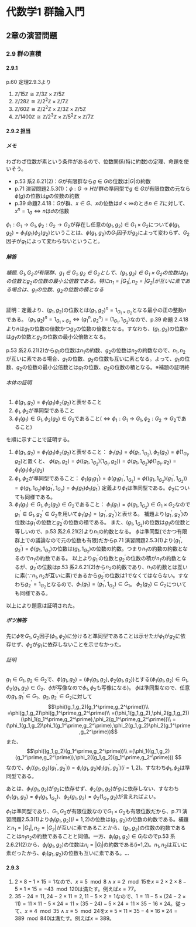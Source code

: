 # 代数学1 群論入門

## 2章の演習問題

### 2.9 群の直積

#### 2.9.1

p.60 定理2.9.3より

1. $\mathbb{Z}/15\mathbb{Z}\cong\mathbb{Z}/3\mathbb{Z}\times\mathbb{Z}/5\mathbb{Z}$
2. $\mathbb{Z}/28\mathbb{Z}\cong\mathbb{Z}/2^2\mathbb{Z}\times\mathbb{Z}/7\mathbb{Z}$
3. $\mathbb{Z}/60\mathbb{Z}\cong\mathbb{Z}/2^2\mathbb{Z}\times\mathbb{Z}/3\mathbb{Z}\times\mathbb{Z}/5\mathbb{Z}$
4. $\mathbb{Z}/1400\mathbb{Z}\cong\mathbb{Z}/2^3\mathbb{Z}\times\mathbb{Z}/5^2\mathbb{Z}\times\mathbb{Z}/7\mathbb{Z}$

#### 2.9.2 担当

##### メモ

わざわざ位数が素という条件があるので、位数関係(特に約数)の定理、命題を使いそう。

* p.53 系2.6.21(2)：$G$が有限群なら$g \in G$の位数は$|G|$の約数
* p.71 演習問題2.5.3(1)：$\phi:G\rightarrow H$が群の準同型で$g\in G$が有限位数の元なら$\phi(g)$の位数は$g$の位数の約数
* p.39 命題2.4.18：$G$が群、$x\in G$、$x$の位数は$d\lt\infty$のとき$n\in\mathbb{Z}$に対して、$x^n=1_G\Leftrightarrow n$は$d$の倍数

$\phi_1:G_1\rightarrow G_1,\phi_2:G_2\rightarrow G_2$が存在し任意の$(g_1,g_2)\in G_1\times G_2$について$\phi(g_1,g_2)=\phi_1(g_1)\phi_2(g_2)$ということは、$\phi(g_1,g_2)$の$G_1$因子が$g_2$によって変わらず、$G_2$因子が$g_1$によって変わらないということ。

##### 解答
###### 補題. $G_1,G_2$が有限群、$g_1\in G_1, g_2\in G_2$として、$(g_1,g_2)\in G_1\times G_2$の位数は$g_1$の位数と$g_2$の位数の最小公倍数である。特に$n_1=|G_1|,n_2=|G_2|$が互いに素である場合は、$g_1$の位数、$g_2$の位数の積となる

証明：定義より、$(g_1,g_2)$の位数とは$(g_1,g_2)^n=1_{G_1\times G_2}$となる最小の正の整数$n$である。
$(g_1,g_2)^n=1_{G_1\times G_2} \Leftrightarrow (g_1^n,g_2^n)=(1_{G_1},1_{G_2})$なので、p.39 命題 2.4.18より$n$は$g_1$の位数の倍数かつ$g_2$の位数の倍数となる。すなわち、$(g_1,g_2)$の位数$n$は$g_1$の位数と$g_2$の位数の最小公倍数となる。

p.53 系2.6.21(2)から$g_1$の位数は$n_1$の約数、$g_2$の位数は$n_2$の約数なので、$n_1,n_2$が互いに素である場合、$g_1$の位数、$g_2$の位数も互いに素となる。よって、$g_1$の位数、$g_2$の位数の最小公倍数とは$g_1$の位数、$g_2$の位数の積となる。※補題の証明終

###### 本体の証明

1. $\phi(g_1,g_2)=\phi_1(g_1)\phi_2(g_2)$と表せること
2. $\phi_1,\phi_2$が準同型であること
3. $\phi_1(g_1)\in G_1, \phi_2(g_2)\in G_2$であること($\Leftrightarrow\phi_1:G_1\rightarrow G_1,\phi_2:G_2\rightarrow G_2$であること)

を順に示すことで証明する。

1. $\phi(g_1,g_2)=\phi_1(g_1)\phi_2(g_2)$と表せること：
$\phi_1(g_1)=\phi(g_1,1_{G_2}),\phi_2(g_2)=\phi(1_{G_1},g_2)$と置くと、
$\phi(g_1,g_2)=\phi((g_1,1_{G_2})(1_{G_1},g_2))=\phi(g_1,1_{G_2})\phi(1_{G_1},g_2)=\phi_1(g_1)\phi_2(g_2)$
2. $\phi_1,\phi_2$が準同型であること：
$\phi_1(g_1 g_1^\prime)=\phi(g_1 g_1^\prime,1_{G_2})=\phi((g_1,1_{G_2})(g_1^\prime,1_{G_2}))=\phi(g_1,1_{G_2})\phi(g_1^\prime,1_{G_2})=\phi_1(g_1)\phi_1(g_1^\prime)$
定義より$\phi_1$は準同型である。$\phi_2$についても同様である。
3. $\phi_1(g_1)\in G_1, \phi_2(g_2)\in G_2$であること：
$\phi_1(g_1)=\phi(g_1,1_{G_2})\in G_1\times G_2$なので$g_1^\prime\in G_1,g_2^\prime \in G_2$を用いて$\phi_1(g_1)=(g_1^\prime,g_2^\prime)$と表せる。
補題より$(g_1^\prime,g_2^\prime)$の位数は$g_1^\prime$の位数と$g_2^\prime$の位数の積である。
また、$(g_1,1_{G_2})$の位数は$g_1$の位数と等しいので、p.53 系2.6.21(2)より$n_1$の約数となる。
$\phi$は準同型(でかつ有限群上での議論なので元の位数も有限)だからp.71 演習問題2.5.3(1)より$(g_1^\prime,g_2^\prime)=\phi(g_1,1_{G_2})$の位数は$(g_1,1_{G_2})$の位数の約数。つまり$n_1$の約数の約数となるので$n_1$の約数である。
以上より$g_1^\prime$の位数と$g_2^\prime$の位数の積が$n_1$の約数となるが、$g_2^\prime$の位数はp.53 系2.6.21(2)から$n_2$の約数であり、$n_1$の約数とは互いに素($\because n_1,n_2$が互いに素)であるから$g_2^\prime$の位数は1でなくてはならない。すなわち$g_2^\prime=1_{G_2}$となるので、$\phi_1(g_1)=(g_1^\prime,1_{G_2})\in G_1$。
$\phi_2(g_2)\in G_2$についても同様である。

以上により題意は証明された。

##### ボツ解答

先に$\phi$を$G_1,G_2$因子($\phi_1,\phi_2$)に分けると準同型であることは示せたが$\phi_1$が$g_2$に依存せず、$\phi_2$が$g_1$に依存しないことを示せなかった。

###### 証明

$g_1\in G_1,g_2\in G_2$で、$\phi(g_1,g_2)=(\phi_1(g_1,g_2),\phi_2(g_1,g_2))$とする($\phi_1(g_1,g_2)\in G_1,\phi_2(g_1,g_2)\in G_2$、$\phi$が写像なので$\phi_1,\phi_2$も写像になる)。
$\phi$は準同型なので、任意の$g_1,g_1^\prime\in G_1$、$g_2,g_2^\prime\in G_2$に対して
$$\phi((g_1,g_2)(g_1^\prime,g_2^\prime))\\
=\phi(g_1,g_2)\phi(g_1^\prime,g_2^\prime)\\
=(\phi_1(g_1,g_2),\phi_2(g_1,g_2))(\phi_1(g_1^\prime,g_2^\prime),\phi_2(g_1^\prime,g_2^\prime))\\
=(\phi_1(g_1,g_2)\phi_1(g_1^\prime,g_2^\prime),\phi_2(g_1,g_2)\phi_2(g_1^\prime,g_2^\prime))$$
また、
$$\phi((g_1,g_2)(g_1^\prime,g_2^\prime))\\
=(\phi_1((g_1,g_2)(g_1^\prime,g_2^\prime)),\phi_2((g_1,g_2)(g_1^\prime,g_2^\prime)))
$$
なので、$\phi_i((g_1,g_2)(g_1^\prime,g_2^\prime))=\phi_i(g_1,g_2)\phi_i(g_1^\prime,g_2^\prime) (i=1,2)$。すなわち$\phi_1,\phi_2$は準同型である。

あとは、$\phi_1(g_1,g_2)$が$g_2$に依存せず、$\phi_2(g_1,g_2)$が$g_1$に依存しない、すなわち$\phi_1(g_1,g_2)=\phi_1(g_1,1_{G_2})$、$\phi_2(g_1,g_2)=\phi_2(1_{G_1},g_2)$が言えればよい。

$\phi_1$は準同型であり、$G_1,G_2$が有限位数なので$G_1\times G_2$も有限位数だから、p.71 演習問題2.5.3(1)より$\phi_i(g_1,g_2)(i=1,2)$の位数は$(g_1,g_2)$の位数の約数である。補題と$n_1=|G_1|,n_2=|G_2|$が互いに素であることから、$(g_1,g_2)$の位数の約数であることは$n_1 n_2$の約数であることと同値。一方、$\phi_i(g_1,g_2)\in G_i$なのでp.53 系2.6.21(2)から、$\phi_i(g_1,g_2)$の位数は$n_i=|G_i|$の約数である(i=1,2)。$n_1,n_2$は互いに素だったから、$\phi_i(g_1,g_2)$の位数も互いに素である。...

#### 2.9.3

1. $2\times8-1\times15=1$なので、$x\equiv5\mod8\land x\equiv2\mod15$を$x\equiv2\times2\times8-5\times1\times15=-43\mod120$は満たす。例えば$x=77$。
2. $35-24=11,24-2\times11=2,11-5\times2=1$なので、$1=11-5\times(24-2\times11)=11\times11-5\times24=11\times(35-24)-5\times24=11\times35-16\times24$。従って、$x\equiv4\mod35\land x\equiv5\mod24$を$x\equiv5\times11\times35-4\times16\times24=389\mod840$は満たす。例えば$x=389$。
